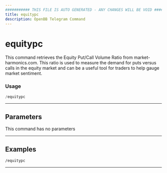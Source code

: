 ```yaml
---
########### THIS FILE IS AUTO GENERATED - ANY CHANGES WILL BE VOID ###########
title: equitypc
description: OpenBB Telegram Command
---
```


# equitypc

This command retrieves the Equity Put/Call Volume Ratio from market-harmonics.com. This ratio is used to measure the demand for puts versus calls in the equity market and can be a useful tool for traders to help gauge market sentiment.

### Usage

```python wordwrap
/equitypc
```

---

## Parameters

This command has no parameters



---

## Examples

```
/equitypc
```
---
